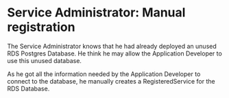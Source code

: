 # Service Administrator: Manual registration

The Service Administrator knows that he had already deployed an unused RDS Postgres Database.
He think he may allow the Application Developer to use this unused database.

As he got all the information needed by the Application Developer to connect to the database, he manually creates a RegisteredService for the RDS Database.
